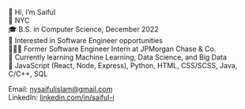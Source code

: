 👋 Hi, I’m Saiful  
📍 NYC  
🎓 B.S. in Computer Science, December 2022  
👀 Interested in Software Engineer opportunities  
👨🏽‍💻 Former Software Engineer Intern at JPMorgan Chase & Co.  
🌱 Currently learning Machine Learning, Data Science, and Big Data  
🧠 JavaScript (React, Node, Express), Python, HTML, CSS/SCSS, Java, C/C++, SQL  
  
Email: nysaifulislam@gmail.com  
LinkedIn: [linkedin.com/in/saiful-i](linkedin.com/in/saiful-i)  
